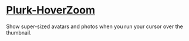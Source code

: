 [Plurk-HoverZoom](https://chrome.google.com/webstore/detail/plurk-hoverzoom/kdfhnpognnnngdhdkdhkkmdgfklljnkg)
===

Show super-sized avatars and photos when you run your cursor over the thumbnail.
